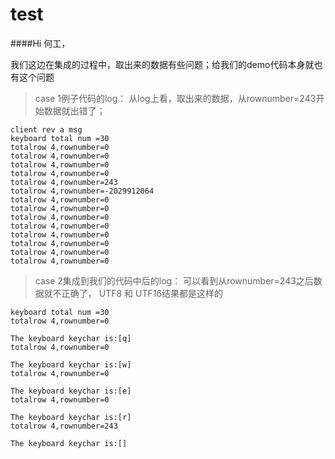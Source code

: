 # test

####Hi 何工，
  
  我们这边在集成的过程中，取出来的数据有些问题；给我们的demo代码本身就也有这个问题
> case 1例子代码的log：
> 从log上看，取出来的数据，从rownumber=243开始数据就出错了；

```ssh
client rev a msg
keyboard total num =30
totalrow 4,rownumber=0
totalrow 4,rownumber=0
totalrow 4,rownumber=0
totalrow 4,rownumber=0
totalrow 4,rownumber=243
totalrow 4,rownumber=-2029912064
totalrow 4,rownumber=0
totalrow 4,rownumber=0
totalrow 4,rownumber=0
totalrow 4,rownumber=0
totalrow 4,rownumber=0
totalrow 4,rownumber=0
totalrow 4,rownumber=0
totalrow 4,rownumber=0
```



> case 2集成到我们的代码中后的log： 可以看到从rownumber=243之后数据就不正确了， UTF8 和 UTF16结果都是这样的

```
keyboard total num =30
totalrow 4,rownumber=0

The keyboard keychar is:[q]
totalrow 4,rownumber=0

The keyboard keychar is:[w]
totalrow 4,rownumber=0

The keyboard keychar is:[e]
totalrow 4,rownumber=0

The keyboard keychar is:[r]
totalrow 4,rownumber=243

The keyboard keychar is:[]
```